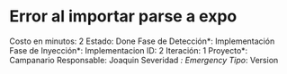 # Error al importar parse a expo

Costo en minutos: 2
Estado: Done
Fase de Detección*: Implementación
Fase de Inyección*: Implementacion
ID: 2
Iteración: 1
Proyecto*: Campanario
Responsable: Joaquin
Severidad *: Emergency
Tipo*: Version